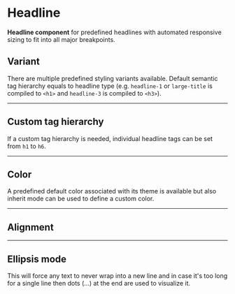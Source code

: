 # Headline

**Headline component** for predefined headlines with automated responsive sizing to fit into all major breakpoints.

## Variant
There are multiple predefined styling variants available. Default semantic tag hierarchy equals to headline type (e.g. `headline-1` or `large-title` is compiled to `<h1>` and `headline-3` is compiled to `<h3>`).

<Playground :themeable="true">
  <template v-slot="{theme}">
    <p-headline :theme="theme" variant="large-title">The quick brown fox jumps over the lazy dog</p-headline>
    <p-headline :theme="theme" variant="headline-1">The quick brown fox jumps over the lazy dog</p-headline>
    <p-headline :theme="theme" variant="headline-2">The quick brown fox jumps over the lazy dog</p-headline>
    <p-headline :theme="theme" variant="headline-3">The quick brown fox jumps over the lazy dog</p-headline>
    <p-headline :theme="theme" variant="headline-4">The quick brown fox jumps over the lazy dog</p-headline>
  </template>
</Playground>

---

## Custom tag hierarchy
If a custom tag hierarchy is needed, individual headline tags can be set from `h1` to `h6`. 

<Playground :themeable="true">
  <template v-slot="{theme}">
    <p-headline :theme="theme" variant="headline-1" tag="h3">The quick brown fox jumps over the lazy dog</p-headline>
    <p-headline :theme="theme" variant="headline-3" tag="h1">The quick brown fox jumps over the lazy dog</p-headline>
  </template>
</Playground>

---

## Color
A predefined default color associated with its theme is available but also inherit mode can be used to define a custom color.

<Playground :themeable="true">
  <template #configurator>
    <select @change="color = $event.target.value">
      <option disabled>Select a color</option>
      <option value="default" selected>Default</option>
      <option value="inherit">Inherit</option>
    </select>
  </template>
  <template v-slot="{theme}">
    <p-headline :theme="theme" variant="headline-3" :color="color" :style="isInheritColor">The quick brown fox jumps over the lazy dog</p-headline>
  </template>
</Playground>

---

## Alignment

<Playground :themeable="true">
  <template #configurator>
    <select @change="align = $event.target.value">
      <option disabled>Select an alignment</option>
      <option value="left">Left</option>
      <option value="center" selected>Center</option>
      <option value="right">Right</option>
    </select>
  </template>
  <template v-slot="{theme}">
    <p-headline :theme="theme" variant="headline-3" :align="align">The quick brown fox jumps over the lazy dog</p-headline>
  </template>
</Playground>

---

## Ellipsis mode
This will force any text to never wrap into a new line and in case it's too long for a single line then dots (…) at the end are used to visualize it.

<Playground :themeable="true">
  <template v-slot="{theme}">
  <p-headline :theme="theme" variant="headline-3" ellipsis="true">Lorem ipsum dolor sit amet, consetetur sadipscing elitr, sed diam nonumy eirmod tempor invidunt ut labore et dolore magna aliquyam erat, sed diam voluptua. At vero eos et accusam et justo duo dolores et ea rebum.</p-headline>
  </template>
</Playground>

<script lang="ts">
  import { Component, Vue } from 'vue-property-decorator';
  
  @Component
  export default class PlaygroundTypography extends Vue {
    public color: string = 'default';
    public align: string = 'center';
    
    public get isInheritColor() {
      return this.color === 'inherit' ? 'color: deeppink' : undefined;
    }
  }
</script>